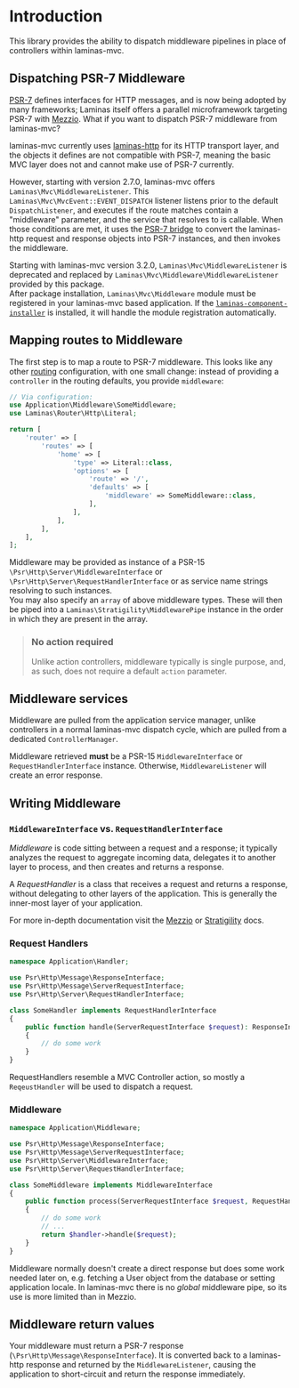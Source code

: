# Introduction

This library provides the ability to dispatch middleware pipelines in place of
controllers within laminas-mvc.

## Dispatching PSR-7 Middleware

[PSR-7](http://www.php-fig.org/psr/psr-7/) defines interfaces for HTTP messages,
and is now being adopted by many frameworks; Laminas itself offers a
parallel microframework targeting PSR-7 with [Mezzio](https://docs.mezzio.dev/mezzio).
What if you want to dispatch PSR-7 middleware from laminas-mvc?

laminas-mvc currently uses [laminas-http](https://github.com/laminas/laminas-http)
for its HTTP transport layer, and the objects it defines are not compatible with
PSR-7, meaning the basic MVC layer does not and cannot make use of PSR-7
currently.

However, starting with version 2.7.0, laminas-mvc offers
`Laminas\Mvc\MiddlewareListener`. This `Laminas\Mvc\MvcEvent::EVENT_DISPATCH`
listener listens prior to the default `DispatchListener`, and executes if the
route matches contain a "middleware" parameter, and the service that resolves to
is callable. When those conditions are met, it uses the [PSR-7 bridge](https://github.com/laminas/laminas-psr7bridge)
to convert the laminas-http request and response objects into PSR-7 instances, and
then invokes the middleware.

Starting with laminas-mvc version 3.2.0, `Laminas\Mvc\MiddlewareListener` is deprecated and replaced
by `Laminas\Mvc\Middleware\MiddlewareListener` provided by this package.  
After package installation, `Laminas\Mvc\Middleware` module must be registered in your
laminas-mvc based application.
If the [`laminas-component-installer`](https://docs.laminas.dev/laminas-component-installer/)
is installed, it will handle the module registration automatically.

## Mapping routes to Middleware

The first step is to map a route to PSR-7 middleware. This looks like any other
[routing](https://docs.laminas.dev/laminas-mvc/routing/) configuration,
with one small change: instead of providing a `controller` in the routing
defaults, you provide `middleware`:

```php
// Via configuration:
use Application\Middleware\SomeMiddleware;
use Laminas\Router\Http\Literal;

return [
    'router' => [
        'routes' => [
            'home' => [
                'type' => Literal::class,
                'options' => [
                    'route' => '/',
                    'defaults' => [
                        'middleware' => SomeMiddleware::class,
                    ],
                ],
            ],
        ],
    ],
];
```

Middleware may be provided as instance of a PSR-15 `\Psr\Http\Server\MiddlewareInterface` or `\Psr\Http\Server\RequestHandlerInterface`
or as service name strings resolving to such instances.  
You may also specify an `array` of above middleware types. These will then be piped
into a `Laminas\Stratigility\MiddlewarePipe` instance in the order in which they
are present in the array.

> ### No action required
>
> Unlike action controllers, middleware typically is single purpose, and, as
> such, does not require a default `action` parameter.

## Middleware services

Middleware are pulled from the application service manager, unlike controllers in a normal laminas-mvc dispatch cycle,
which are pulled from a dedicated `ControllerManager`.

Middleware retrieved **must** be a PSR-15 `MiddlewareInterface` or `RequestHandlerInterface` instance.
Otherwise, `MiddlewareListener` will create an error response.

## Writing Middleware

### `MiddlewareInterface` vs. `RequestHandlerInterface`
_Middleware_ is code sitting between a request and a response; it typically analyzes the request to aggregate incoming data, delegates it to another layer to process, and then creates and returns a response.

A _RequestHandler_ is a class that receives a request and returns a response, without delegating to other layers of the application. This is generally the inner-most layer of your application.

For more in-depth documentation visit the [Mezzio](https://docs.mezzio.dev/mezzio/v3/getting-started/features/) or [Stratigility](https://docs.laminas.dev/laminas-stratigility/v3/intro/) docs.

### Request Handlers

```php
namespace Application\Handler;

use Psr\Http\Message\ResponseInterface;
use Psr\Http\Message\ServerRequestInterface;
use Psr\Http\Server\RequestHandlerInterface;

class SomeHandler implements RequestHandlerInterface
{
    public function handle(ServerRequestInterface $request): ResponseInterface
    {
        // do some work
    }
}
```

RequestHandlers resemble a MVC Controller action, so mostly a `ReqeustHandler` will be used to dispatch a request.

### Middleware

```php
namespace Application\Middleware;

use Psr\Http\Message\ResponseInterface;
use Psr\Http\Message\ServerRequestInterface;
use Psr\Http\Server\MiddlewareInterface;
use Psr\Http\Server\RequestHandlerInterface;

class SomeMiddleware implements MiddlewareInterface
{
    public function process(ServerRequestInterface $request, RequestHandlerInterface $handler): ResponseInterface
    {
        // do some work
        // ...
        return $handler->handle($request);
    }
}
```

Middleware normally doesn't create a direct response but does some work needed later on,
e.g. fetching a User object from the database or setting application locale. In laminas-mvc there is no _global_
middleware pipe, so its use is more limited than in Mezzio.

## Middleware return values

Your middleware must return a PSR-7 response (`\Psr\Http\Message\ResponseInterface`). It is converted back to a
laminas-http response and returned by the `MiddlewareListener`, causing the application to
short-circuit and return the response immediately.
